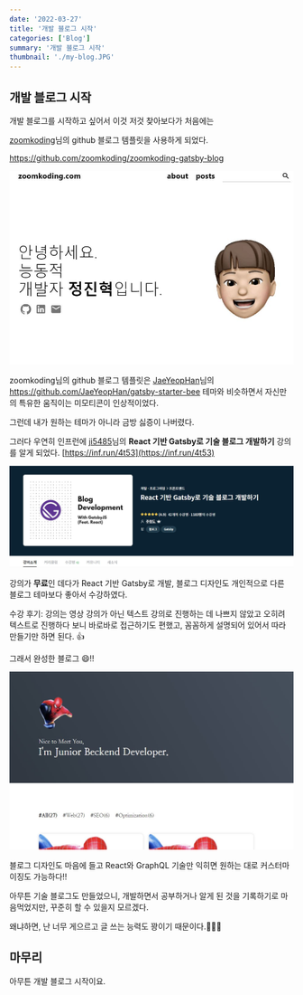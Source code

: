 ```yaml
---
date: '2022-03-27'
title: '개발 블로그 시작'
categories: ['Blog']
summary: '개발 블로그 시작'
thumbnail: './my-blog.JPG'
---
```


## 개발 블로그 시작

개발 블로그를 시작하고 싶어서 이것 저것 찾아보다가 처음에는

[zoomkoding](https://github.com/zoomkoding)님의 github 블로그 템플릿을 사용하게 되었다.

https://github.com/zoomkoding/zoomkoding-gatsby-blog

![zoomkoding-blog.JPG](./zoomkoding-blog.JPG)

zoomkoding님의 github 블로그 템플릿은 [JaeYeopHan](https://github.com/JaeYeopHan)님의 https://github.com/JaeYeopHan/gatsby-starter-bee 테마와 비슷하면서 자신만의 특유한 움직이는 미모티콘이 인상적이었다.

그런데 내가 원하는 테마가 아니라 금방 싫증이 나버렸다.

그러다 우연히 인프런에 [ji5485](https://github.com/ji5485)님의 **React 기반 Gatsby로 기술 블로그 개발하기** 강의를 알게 되었다. [https://inf.run/4t53](https://inf.run/4t53)

![ji5485-blog-development.JPG](./ji5485-blog-development.JPG)

강의가 **무료**인 데다가 React 기반 Gatsby로 개발, 블로그 디자인도 개인적으로 다른 블로그 테마보다 좋아서 수강하였다.

수강 후기: 강의는 영상 강의가 아닌 텍스트 강의로 진행하는 데 나쁘지 않았고 오히려 텍스트로 진행하다 보니 바로바로 접근하기도 편했고, 꼼꼼하게 설명되어 있어서 따라 만들기만 하면 된다. 👍

그래서 완성한 블로그 😄!!

![my-blog.JPG](./my-blog.JPG)

블로그 디자인도 마음에 들고 React와 GraphQL 기술만 익히면 원하는 대로 커스터마이징도 가능하다!!

아무튼 기술 블로그도 만들었으니, 개발하면서 공부하거나 알게 된 것을 기록하기로 마음먹었지만, 꾸준히 할 수 있을지 모르겠다.

왜냐하면, 난 너무 게으르고 글 쓰는 능력도 꽝이기 때문이다.🤣🤣🤣

## 마무리

아무튼 개발 블로그 시작이요.
